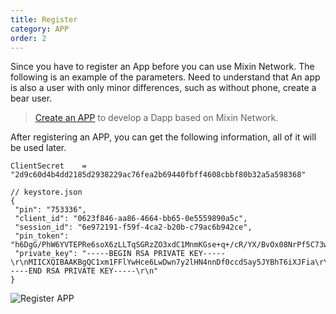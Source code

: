 ```yaml
---
title: Register
category: APP
order: 2
---
```


Since you have to register an App before you can use Mixin Network. The following is an example of the parameters. Need to understand that An app is also a user with only minor differences, such as without phone, create a bear user.

> [Create an APP](https://developers.mixin.one/dashboard) to develop a Dapp based on Mixin Network.

After registering an APP, you can get the following information, all of it will be used later.

```golang
ClientSecret    = "2d9c60d4b4dd2185d2938229ac76fea2b69440fbff4608cbbf80b32a5a598368"

// keystore.json
{
 "pin": "753336",
 "client_id": "0623f846-aa86-4664-bb65-0e5559890a5c",
 "session_id": "6e972191-f59f-4ca2-b20b-c79ac6b942ce",
 "pin_token": "h6DgG/PhW6YVTEPRe6soX6zLLTqSGRzZO3xdC1MnmKGse+q+/cR/YX/BvOx08NrPf5C73wQIpdh3ItSIdo30O8bYgZJ/28Kv0fV4KZNFrbh4EKyHEjoEboerKAiFC+adR8AHaSRmb2zMtbPiA7TwJasdPyr7FwSaHWBygQyvZqc=",
 "private_key": "-----BEGIN RSA PRIVATE KEY-----\r\nMIICXQIBAAKBgQC1xm1FFlYwHce6LwDwn7y2lHN4nnDf0ccdSay5JYBhT6iXJFia\r\nr1cT78DK07XeLXqNkBc4H6XzFiKqHDQQaWt892xJbK8IseYazNnga3cooH3yE3uu\r\n4Ah3rf4FtchiclSWlEcRTM2TDLL+jSPzBLCRyNVPaSqpCE0crKVUJENdLQIDAQAB\r\nAoGALdqELe1YiIK6o0jAH/Lrk9MW3dJ5/rvYUpcHLx06qVGC4b2VbE/W03yjUYbe\r\nVdF7HMLAWLQDFLL8w5ShvZIaPtqc6WWLz0f/DDBqU0beA1Zw728e6bYL3oRDgkME\r\nKmjS9RfA+TZczrtN04A3AiS8zhVXJHELOn5UKZaPC/ZMOjECQQDrRkRH7IZ8lOVb\r\n2GaHaiDt/iTmPWkYha9cBrGSBdFfwONvY6Mh0rPP7Y17eKocdQk0LsMCJob/y9jI\r\nP8hvn/2jAkEAxcmustkqgOkVfQuTw3NCeMQ3dznMy3NZwR4wLNPjUG8v6YR167Uc\r\nL2IrapOmIarrttKfWnKEnkw+1TYfSflG7wJBAIhpL0G8Y6Vr9yevapLs97bFecN8\r\nq6iqKihjQSV29hRclAGLdZQwxEy0YSnLpmXlfbahvjNK/07kdAZ25NHDo50CQBkp\r\nI+kqiSanAA3NODnn4q/cPjYTi0LiZKuVfIlnVwZ3bn/lUt7uRiyc72r6Z2rnBF9Y\r\ngd8OrGI6zs9uuCI/7M8CQQCVcCukpl+m2lgP09Hy/MidROOl9eIIQQ+l7eohVpqr\r\nNCasOx0gKXuidm9b75cyJax+QqGFn4rOyJsLM82FbMYB\r\n-----END RSA PRIVATE KEY-----\r\n"
}
```

![Register APP]({{site.baseurl}}/images/register-app.png)
